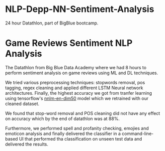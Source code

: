 # NLP-Depp-NN-Sentiment-Analysis
24 hour Datathlon, part of BigBlue bootcamp.

# Game Reviews Sentiment NLP Analysis
The Datathlon from Big Blue Data Academy where we had 8 hours to perform sentiment analysis on game reviews using ML and DL techniques.

We tried various preprocessing techniques: stopwords removal, pos tagging, regex cleaning and applied different LSTM Neural network architectures. Finally, the highest accuracy we got from tranfer learning using tensorflow's [nnlm-en-dim50](https://tfhub.dev/google/nnlm-en-dim50/1) model which we retrained with our cleaned dataset. 

We found that stop-word removal and POS cleaning did not have any effect on accuracy which by the end of datathlon was at 88%.

Furthermore, we performed spell and profanity checking, emojies and emoticon analysis and finally delivered the classifier in a command-line-based UI that performed tha classification on unseen test data and delivered the results.
